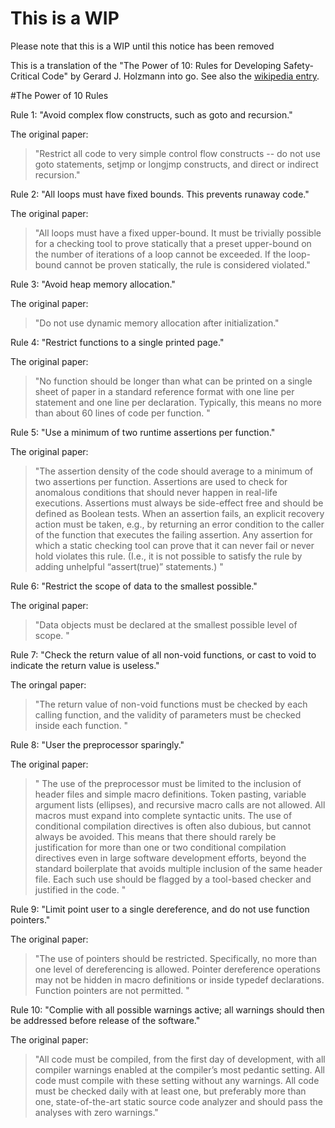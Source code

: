 # This is a WIP
Please note that this is a WIP until this notice has been removed

This is a translation of the "The Power of 10: Rules for Developing Safety-Critical Code" by Gerard J. Holzmann into go.  See also the [wikipedia entry](https://en.wikipedia.org/wiki/The_Power_of_10:_Rules_for_Developing_Safety-Critical_Code).

#The Power of 10 Rules

Rule 1: "Avoid complex flow constructs, such as goto and recursion."

The original paper:
> "Restrict all code to very simple control flow constructs -- do not use goto statements, setjmp or longjmp constructs, 
> and direct or indirect recursion."

Rule 2: "All loops must have fixed bounds.  This prevents runaway code."

The original paper:
> "All loops must have a fixed upper-bound. It must be trivially possible for a checking tool to prove 
> statically that a preset upper-bound on the number of iterations of a loop cannot be exceeded. If the 
> loop-bound cannot be proven statically, the rule is considered violated."

Rule 3: "Avoid heap memory allocation."

The original paper:
> "Do not use dynamic memory allocation after initialization." 

Rule 4: "Restrict functions to a single printed page."

The original paper:
> "No function should be longer than what can be printed on a single sheet of paper in a standard reference 
> format with one line per statement and one line per declaration. Typically, this means no more than 
> about 60 lines of code per function. "

Rule 5: "Use a minimum of two runtime assertions per function."

The original paper:
> "The assertion density of the code should average to a minimum of two assertions per function. Assertions 
> are used to check for anomalous conditions that should never happen in real-life executions. Assertions 
> must always be side-effect free and should be defined as Boolean tests. When an assertion fails, an explicit
> recovery action must be taken, e.g., by returning an error condition to the caller of the
> function that executes the failing assertion. Any assertion for which a static checking
> tool can prove that it can never fail or never hold violates this rule. (I.e., it is not
> possible to satisfy the rule by adding unhelpful “assert(true)” statements.) "

Rule 6: "Restrict the scope of data to the smallest possible."

The original paper:
> "Data objects must be declared at the smallest possible level of scope. "

Rule 7: "Check the return value of all non-void functions, or cast to void to indicate the return value is useless."

The oringal paper:
> "The return value of non-void functions must be checked by each calling function, and the validity 
> of parameters must be checked inside each function. "

Rule 8: "User the preprocessor sparingly."

The original paper:
> " The use of the preprocessor must be limited to the inclusion of header files and simple macro 
> definitions. Token pasting, variable argument lists (ellipses), and recursive macro calls are 
> not allowed. All macros must expand into complete syntactic units. The use of conditional 
> compilation directives is often also dubious, but cannot always be avoided. This means that there 
> should rarely be justification for more than one or two conditional compilation directives even 
> in large software development efforts, beyond the standard boilerplate that avoids multiple inclusion of 
> the same header file. Each such use should be flagged by a tool-based checker and justified in the code. "

Rule 9: "Limit point user to a single dereference, and do not use function pointers."

The original paper:
> "The use of pointers should be restricted. Specifically, no more than one level of
> dereferencing is allowed. Pointer dereference operations may not be hidden in macro
> definitions or inside typedef declarations. Function pointers are not permitted. "

Rule 10: "Complie with all possible warnings active; all warnings should then be addressed before release of the software."

The original paper:
> "All code must be compiled, from the first day of development, with all compiler warnings 
> enabled at the compiler’s most pedantic setting. All code must
> compile with these setting without any warnings. All code must be checked daily with
> at least one, but preferably more than one, state-of-the-art static source code analyzer
> and should pass the analyses with zero warnings."

